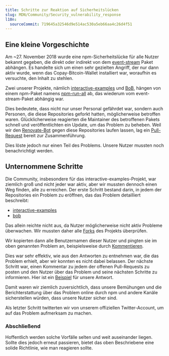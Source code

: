 ```yaml
---
title: Schritte zur Reaktion auf Sicherheitslücken
slug: MDN/Community/Security_vulnerability_response
l10n:
  sourceCommit: 719645a32546d9e514ac530a5eb66aa4c26d4f51
---
```


## Eine kleine Vorgeschichte

Am ~27. November 2018 wurde eine npm-Sicherheitslücke für alle Nutzer bekannt gegeben, die direkt oder indirekt von dem [event-stream](https://snyk.io/blog/malicious-code-found-in-npm-package-event-stream/) Paket abhängen. Es handelte sich um einen sehr gezielten Angriff, der nur dann aktiv wurde, wenn das Copay-Bitcoin-Wallet installiert war, woraufhin es versuchte, den Inhalt zu stehlen.

Zwei unserer Projekte, nämlich [interactive-examples](https://github.com/mdn/interactive-examples/) und [BoB](https://github.com/mdn/bob/), hängen von einem npm-Paket namens [npm-run-all](https://www.npmjs.com/package/npm-run-all) ab, das wiederum vom event-stream-Paket abhängig war.

Dies bedeutete, dass nicht nur unser Personal gefährdet war, sondern auch Personen, die diese Repositories geforkt hatten, möglicherweise betroffen waren. Glücklicherweise reagierten die Maintainer des betroffenen Pakets schnell und veröffentlichten ein Update, um das Problem zu beheben. Weil wir den [Renovate-Bot](https://github.com/marketplace/renovate) gegen diese Repositories laufen lassen, lag ein [Pull-Request](https://github.com/mdn/interactive-examples/pull/1239/) bereit zur Zusammenführung.

Dies löste jedoch nur einen Teil des Problems. Unsere Nutzer mussten noch benachrichtigt werden.

## Unternommene Schritte

Die Community, insbesondere für das interactive-examples-Projekt, war ziemlich groß und nicht jeder war aktiv, aber wir mussten dennoch einen Weg finden, alle zu erreichen. Der erste Schritt bestand darin, in jedem der Repositories ein Problem zu eröffnen, das das Problem detailliert beschreibt:

- [interactive-examples](https://github.com/mdn/interactive-examples/issues/1242)
- [bob](https://github.com/mdn/bob/issues/184)

Das allein reichte nicht aus, da Nutzer möglicherweise nicht aktiv Probleme überwachen. Wir mussten daher alle [Forks](https://github.com/mdn/interactive-examples/network/members) des Projekts überprüfen.

Wir kopierten dann alle Benutzernamen dieser Nutzer und pingten sie im oben genannten Problem an, beispielsweise durch [Kommentieren](https://github.com/mdn/interactive-examples/issues/1242#issuecomment-442110598).

Dies war sehr effektiv, wie aus den Antworten zu entnehmen war, die das Problem erhielt, aber wir konnten es nicht dabei belassen. Der nächste Schritt war, einen Kommentar zu jedem der offenen Pull-Requests zu posten und den Nutzer über das Problem und seine nächsten Schritte zu informieren. Hier ist ein [Beispiel](https://github.com/mdn/interactive-examples/pull/1144) für unsere Antwort.

Damit waren wir ziemlich zuversichtlich, dass unsere Bemühungen und die Berichterstattung über das Problem online durch npm und andere Kanäle sicherstellen würden, dass unsere Nutzer sicher sind.

Als letzter Schritt twitterten wir von unserem offiziellen Twitter-Account, um auf das Problem aufmerksam zu machen.

### Abschließend

Hoffentlich werden solche Vorfälle selten und weit auseinander liegen. Sollte dies jedoch erneut passieren, bietet das oben Beschriebene eine solide Richtlinie, wie man reagieren sollte.
